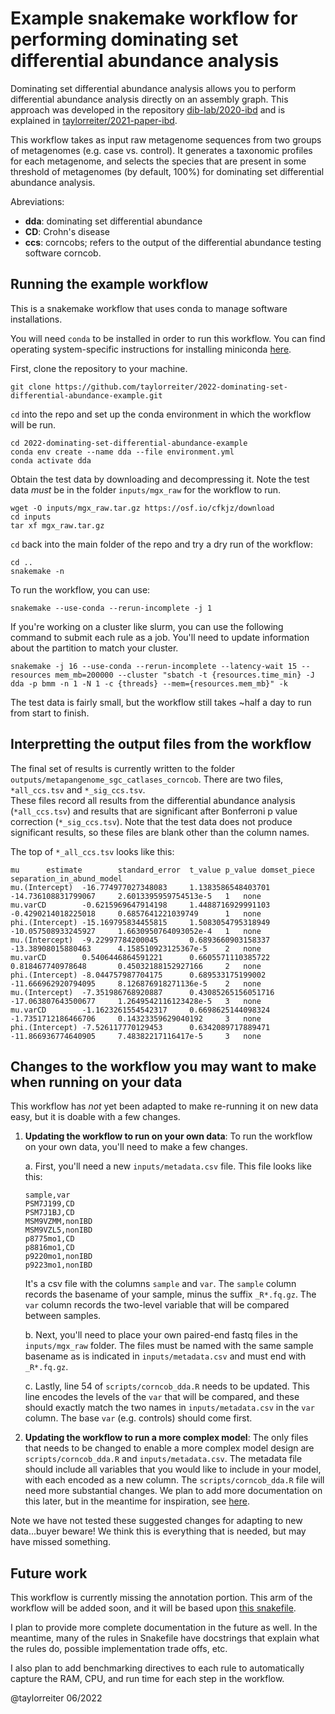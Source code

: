 # Example snakemake workflow for performing dominating set differential abundance analysis

Dominating set differential abundance analysis allows you to perform differential abundance analysis directly on an assembly graph.
This approach was developed in the repository [dib-lab/2020-ibd](https://github.com/dib-lab/2020-ibd) and is explained in [taylorreiter/2021-paper-ibd](https://github.com/taylorreiter/2021-paper-ibd).

This workflow takes as input raw metagenome sequences from two groups of metagenomes (e.g. case vs. control). 
It generates a taxonomic profiles for each metagenome, and selects the species that are present in some threshold of metagenomes (by default, 100%) for dominating set differential abundance analysis.

Abreviations:
+ **dda**: dominating set differential abundance
+ **CD**: Crohn's disease
+ **ccs**: corncobs; refers to the output of the differential abundance testing software corncob.

## Running the example workflow

This is a snakemake workflow that uses conda to manage software installations.

You will need `conda` to be installed in order to run this workflow.
You can find operating system-specific instructions for installing miniconda [here](https://docs.conda.io/en/latest/miniconda.html).

First, clone the repository to your machine.

```
git clone https://github.com/taylorreiter/2022-dominating-set-differential-abundance-example.git
```

`cd` into the repo and set up the conda environment in which the workflow will be run.

```
cd 2022-dominating-set-differential-abundance-example
conda env create --name dda --file environment.yml
conda activate dda
```

Obtain the test data by downloading and decompressing it.
Note the test data _must_ be in the folder `inputs/mgx_raw` for the workflow to run.

```
wget -O inputs/mgx_raw.tar.gz https://osf.io/cfkjz/download
cd inputs
tar xf mgx_raw.tar.gz
```

`cd` back into the main folder of the repo and try a dry run of the workflow:
```
cd ..
snakemake -n
```

To run the workflow, you can use:
```
snakemake --use-conda --rerun-incomplete -j 1
```

If you're working on a cluster like slurm, you can use the following command to submit each rule as a job.
You'll need to update information about the partition to match your cluster.

```
snakemake -j 16 --use-conda --rerun-incomplete --latency-wait 15 --resources mem_mb=200000 --cluster "sbatch -t {resources.time_min} -J dda -p bmm -n 1 -N 1 -c {threads} --mem={resources.mem_mb}" -k
```

The test data is fairly small, but the workflow still takes ~half a day to run from start to finish.


## Interpretting the output files from the workflow

The final set of results is currently written to the folder `outputs/metapangenome_sgc_catlases_corncob`. 
There are two files, `*all_ccs.tsv` and `*_sig_ccs.tsv`.   
These files record all results from the differential abundance analysis (`*all_ccs.tsv`) and results that are significant after Bonferroni p value correction (`*_sig_ccs.tsv`). 
Note that the test data does not produce significant results, so these files are blank other than the column names.

The top of `*_all_ccs.tsv` looks like this:

```
mu      estimate        standard_error  t_value p_value domset_piece    separation_in_abund_model
mu.(Intercept)  -16.774977027348083     1.1383586548403701      -14.736108831799067     2.6013395959754513e-5   1   none
mu.varCD        -0.6215969647914198     1.4488716929991103      -0.4290214018225018     0.6857641221039749      1   none
phi.(Intercept) -15.169795834455815     1.5083054795318949      -10.057508933245927     1.6630950764093052e-4   1   none
mu.(Intercept)  -9.22997784200045       0.6893660903158337      -13.38908015880463      4.158510923125367e-5    2   none
mu.varCD        0.5406446864591221      0.6605571110385722      0.818467740978648       0.45032188152927166     2   none
phi.(Intercept) -8.044757987704175      0.689533175199002       -11.666962920794095     8.126876918271136e-5    2   none
mu.(Intercept)  -7.351986768920887      0.43085265156051716     -17.063807643500677     1.2649542116123428e-5   3   none
mu.varCD        -1.1623261554542317     0.6698625144098324      -1.7351712186466706     0.14323359629040192     3   none
phi.(Intercept) -7.526117770129453      0.6342089717889471      -11.866936774640905     7.48382217116417e-5     3   none
```

## Changes to the workflow you may want to make when running on your data

This workflow has _not_ yet been adapted to make re-running it on new data easy, but it is doable with a few changes.

1. **Updating the workflow to run on your own data**: To run the workflow on your own data, you'll need to make a few changes. 
    
    a. First, you'll need a new `inputs/metadata.csv` file. This file looks like this:
    ```
    sample,var
    PSM7J199,CD
    PSM7J1BJ,CD
    MSM9VZMM,nonIBD
    MSM9VZL5,nonIBD
    p8775mo1,CD
    p8816mo1,CD
    p9220mo1,nonIBD
    p9223mo1,nonIBD
    ```
    It's a csv file with the columns `sample` and `var`.
    The `sample` column records the basename of your sample, minus the suffix `_R*.fq.gz`.
    The `var` column records the two-level variable that will be compared between samples. 
    
    b. Next, you'll need to place your own paired-end fastq files in the `inputs/mgx_raw` folder. 
    The files must be named with the same sample basename as is indicated in `inputs/metadata.csv` and must end with `_R*.fq.gz`.
    
    c. Lastly, line 54 of `scripts/corncob_dda.R` needs to be updated.
    This line encodes the levels of the `var` that will be compared, and these should exactly match the two names in `inputs/metadata.csv` in the `var` column.
    The base `var` (e.g. controls) should come first.
2. **Updating the workflow to run a more complex model**: The only files that needs to be changed to enable a more complex model design are `scripts/corncob_dda.R` and `inputs/metadata.csv`. The metadata file should include all variables that you would like to include in your model, with each encoded as a new column. The `scripts/corncob_dda.R` file will need more substantial changes. We plan to add more documentation on this later, but in the meantime for inspiration, see [here](https://github.com/dib-lab/2020-ibd/blob/master/scripts/corncob_dda.R).

Note we have not tested these suggested changes for adapting to new data...buyer beware! 
We think this is everything that is needed, but may have missed something.

## Future work

This workflow is currently missing the annotation portion.
This arm of the workflow will be added soon, and it will be based upon [this snakefile](https://github.com/dib-lab/2020-ibd/blob/master/annotate_metapangenome_species_graphs.snakefile).

I plan to provide more complete documentation in the future as well.
In the meantime, many of the rules in Snakefile have docstrings that explain what the rules do, possible implementation trade offs, etc.

I also plan to add benchmarking directives to each rule to automatically capture the RAM, CPU, and run time for each step in the workflow.

@taylorreiter 06/2022
